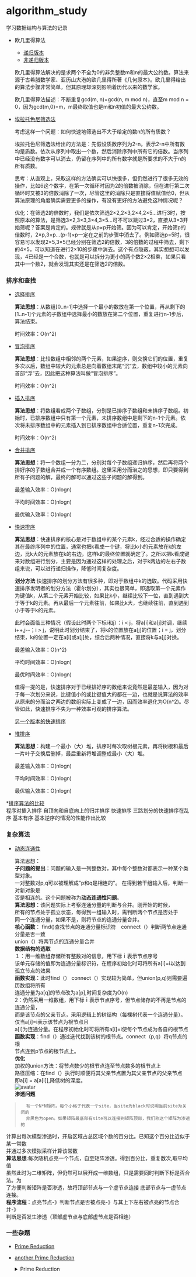 # algorithm_study

学习数据结构与算法的记录

* 欧几里得算法
  * [递归版本](gcd_recursionVersion.cpp)
  * [非递归版本](gcd_norecursionVersion.cpp)
  
  欧几里得算法解决的是求两个不全为0的非负整数m和n的最大公约数。算法来源于古希腊数学家、亚历山大港的欧几里得所著《几何原本》。欧几里得给出的算法步骤非常简单，但其原理却深刻影响着历代以来的数学家。

  欧几里得算法描述：不断重复gcd(m, n)=gcd(n, m mod n)，直至m mod n = 0，因为gcd(m,0)=m，m最终取值也是m和n初值的最大公约数。

* [埃拉托色尼筛选法](SieveOfEratosthenes.cpp)

    考虑这样一个问题：如何快速地筛选出不大于给定的数n的所有质数？

    埃拉托色尼筛选法给出的方法是：先假设质数序列为2-n，表示2-n中所有数均是质数。依次从序列中取出一个数，然后消除序列中所有它的倍数。当序列中已经没有数字可以消去，仍留在序列中的所有数字就是所要求的不大于n的所有质数。

    思考：从直观上，采取这样的方法确实可以快很多，但仍然进行了很多无效的操作，比如6这个数字，在第一次循环时因为2的倍数被消除，但在进行第二次循环时又被3的倍数消除了一次，尽管这里的消除只是直接将值赋值给0，但从算法原理的角度确实需要更多的操作，有没有更好的方法避免这种情况呢？

    优化：在筛选2的倍数时，我们是依次筛选2×2,2×3,2×4,2×5...进行3时，按照原本的算法，是筛选3×2,3×3,3×4,3×5...可不可以跳过3×2，直接从3×3开始筛呢？答案是肯定的。规律就是从p×p开始筛。因为可以肯定，开始筛p的倍数时，2×p,3×p...(p-1)×p一定在之前的步骤中消去了。例如筛选p=5时，很容易可以发现2×5,3×5已经分别在筛选2的倍数，3的倍数的过程中筛去，剩下的4×5，可以知道在进行2×10的步骤中消去。这个有点隐蔽，其实想想可以发现，4已经是一个合数，也就是可以拆分为更小的两个数2×2相乘，如果只看其中一个数2，就会发现其实还是在筛选2的倍数。

### 排序和查找

* [选择排序](selectSort.cpp)

    **算法思想**：从数组\[0..n-1\]中选择一个最小的数放在第一个位置，再从剩下的\[1..n-1\]个元素的子数组中选择最小的数放在第二个位置，重复进行n-1步后，算法结束。

    时间效率：O(n^2)

* [冒泡排序](BubbleSort.cpp)

    **算法思想**：比较数组中相邻的两个元素，如果逆序，则交换它们的位置，重复多次以后，数组中较大的元素总是向着数组末尾“沉”去，数组中较小的元素向首部“浮”去，因此把这种算法叫做“冒泡排序”。

    时间效率：O(n^2)
* [插入排序](InsertSort.cpp)

    **算法思想**：将数组看成两个子数组，分别是已排序子数组和未排序子数组。初始时，已排序数组中只有第一个元素，未排序数组中是剩下的n-1个元素。依次将未排序数组中的元素插入到已排序数组中合适位置，重复n-1次完成。

    时间效率：O(n^2)

* [合并排序](Mergesort.cpp)

    **算法思想**：将一个数组一分为二，分别对每个子数组递归排序，然后再将两个排好序的子数组合并成一个有序数组。这里采用分而治之的思想，即只要得到所有子问题的解，最终的解可以通过这些子问题的解得到。

    最差输入效率：O(nlogn)
    
    平均时间效率：O(nlogn)
    
    最优输入效率：O(nlogn)

* [快速排序](Quicksort_HoarePatition.cpp)

    **算法思想**：快速排序的核心是对于数组中的某个元素k，经过合适的操作确定其在最终序列中的位置，通常也把k看成一个键，将比k小的元素放在k的左边，比k大的元素放在k的右边，这样k的最终位置就确定了。之所以把k看成键来对数组进行划分，主要是因为通过这样的处理之后，对于k两边的左右子数组来说，可以进行递归操作，降低时间复杂度。

    **划分方法** 快速排序的划分方法有很多种，即对于数组中k的选取。代码采用快速排序发明者的划分方法（霍尔划分），其实也很简单，即选取第一个元素作为键值k，从第二个元素开始比较，如果比k小，继续比较下一位，直到遇到大于等于k的元素。再从最后一个元素往前，如果比k大，也继续往前，直到遇到小于等于k的元素。

    此时会面临三种情况（假设此时两个下标i和j）：i < j，将a[i]和a[j]对调，继续i++,j--；i > j，说明此时划分结束了，将k的位置放在a[j]的位置；i = j，划分结束，k的位置一定在a[i]或a[j]处，综合后两种情况，直接将k与a[j]对换。

    最差输入效率：O(n^2)

    平均时间效率：O(nlogn)

    最优时间效率：O(nlogn)

    值得一提的是，快速排序对于已经排好序的数组来说竟然是最差输入，因为对于每一次划分来说，比键值小的或比键值大的都在一边，也就是说算法的效率从原来的分而治之两边的数组实际上变成了一边，因而效率退化为O(n^2)。尽管如此，快速排序不失为一种效率可观的排序算法。

    [另一个版本的快速排序](Quicksort_anotherVersion.cpp)

* [堆排序](Heapsort.cpp)

    **算法思想**：构建一个最小（大）堆，排序时每次取树根元素，再将树根和最后一片叶子交换后删掉，最后重新将堆调整成最小（大）堆。

    最差输入效率：O(nlogn)

    平均时间效率：O(nlogn)
    
    最优输入效率：O(nlogn)

*[排序算法的比较](CompareSort.cpp)  
     程序对插入排序 自顶向和自底向上的归并排序 快速排序 三路划分的快速排序在乱序 基本有序 基本逆序的情况的性能作出比较

### 复杂算法

* [动态连通性](Seepageproblem.cpp)  

    算法思想：<br/>
        **子问题的提出**：问题的输入是一列整数对，其中每个整数对都表示一种某个类型对象。  
        一对整数对p,q可以被理解成"p和q是相连的"。 在得到若干组输入后，判断一 对新对象是<br/>否是相连的。这个问题被称为**动态连通性问题**。  
		**算法思想**：该问题实际上考察连通分量的判断与合并。刚开始的时候，  
		所有的节点处于孤立状态，每得到一组输入时，需判断两个节点是否处于  
		同一个连通分量，如果不是，则将节点的连通分量合并。  
		**核心函数**： find()查找节点的连通分量标识符　connect（）判断两节点连通分量是否一致  
		union（）将两节点的连通分量合并  
		**数据结构的选取**　
		<br/>１：用一维数组存储所有整数对的信息，用下标ｉ表示节点序号<br/>该单元存储的值即为连通分量标识符，在程序初始化时可将所有a[i]=i以达到孤立节点的效果  
		**函数实现**：此时find（） connect（）实现较为简单，但union(p,q)则需要遍历数组将所有  
		连通分量为a[q]的节点改为a[p],时间复杂度为O(n)  
		2：仍然采用一维数组，用下标ｉ表示节点序号，但节点储存的不再是节点的连通分量，  
		而是该节点的父亲节点，采用逻辑上的树结构（每棵树代表一个连通分量）。仅当a[i]=i表示该节点为根节点且  
		a[i]为连通分量。在程序初始化时可将所有a[i]=i使每个节点成为各自的根节点  
		**函数实现**：find（）通过迭代找到该树的根节点。connect（p,q）将q节点的根  
		节点连到p节点的根节点上。  
		**优化**  
		加权的union方法：将节点数少的根节点连至节点数多的根节点上<br/>
		路径压缩：在find（）执行时顺便将其父亲节点置为其父亲节点的父亲节点  
		即a[i] = a[a[i]],降低树的深度。<br/>
		![avatar](https://s2.ax1x.com/2019/10/15/KPYYSf.png)  
		**渗透问题**        
> 		有一个N*N矩阵。每个小格子代表一个site，当site为black时说明当前site为关闭的
>       非黑色为open。如果矩阵最底部有site可以连接到矩阵顶部，我们称这个矩阵为渗透的
   计算出每次模型渗透时，开启区域占总区域个数的百分比。已知这个百分比近似于某一常数<br/>
   并通过多次模拟采样计算该常数  
    **算法思想**:每次随机点亮一个节点，自至矩阵渗透。得到百分比，重复数次,取平均值  
    虽然此时为二维矩阵，但仍然可以展开成一维数组，只是需要同时判断下标是否合法。为  
    了方便判断矩阵是否渗透，故将顶部节点与一个虚节点连接 底部节点与一虚节点连接。  
    **程序流程**：点亮节点-》判断节点是否被点亮-》与其上下左右被点亮的节点合并-》  
    判断是否发生渗透（顶部虚节点与底部虚节点是否相连）    

### 一些杂题

* [Prime Reduction](Prime_Reduction.cpp)
* [another Prime Reduction](primereduction.cpp)
    <details>
        <summary>Prime Reduction</summary>
        
        Problem Description

        You may know about the 3n+1 problem. If not, you may look it up on the Internet. Here's a procedure inspired by this problem:

        Step 1: Accept a natural number.

        Step 2: If the number is prime, reverse the order of the digits to get a new number, else divide it by its least prime factor and then reverse the order of the digits of the resultant to get a new number.

        Step 3: Repeat step 2 until a prime number is obtained that is less than 10 or that when reversed becomes a larger or remains the same prime number.

        Here are some examples for this procedure:

        Example A: Input = 1729

        · 1729 is composite (7*13*19) and its least prime factor is 7.

        · 1729/7 = 247 and hence the new number is 742 (247 reversed).

        · 742 is composite and dividing by the least prime factor 2, we have 742/2 = 371 and hence the new number is 173.

        · 173 is prime and hence the new number is 371 (173 reversed).

        · 371 is composite (7*53) and we have 371/7 = 53 and reversing it, we get the new number 35.

        · 35 is composite with the least prime factor 5; we have 35/5 = 7. Since 7 is prime and is less than 10, the procedure stops at 7 in the 5th step.

        The input transforms to the output in 5 steps: 1729 => 742 => 173 => 371 => 35 => 7 Example B: Input = 13 13 is prime and reversing it gives 31, a larger prime. Hence the number of steps here is 0. Example C: Input = 288 Following the rules, we obtain the following series of numbers: 288 => (/2 = 144) 441 => (/3 = 147) 741 => (/3 = 247) 742 => (/2 = 371) 173 => 371 => (/7 = 53) 35 => (/5 = 7) 7 Hence the number of steps is 7.

        Example D: Input = 144 We have 144 => (/2 = 72) 27 => (/3 = 9) 9 (we assume that single digit reversal results in the same digit) => (/3 = 3) 3 Hence the number of steps is 3. Example E: Input = 111 We have 111 => (/3 = 37) 73 => 37 (prime number that when reversed results in the larger prime 73) Hence the number of steps is 2.

        Example F: Input = 1111 We have 1111 => (/11 = 101) 101 (which is prime that when reversed does not change) Hence the procedure terminates in just 1 step.

        Example G: Input = 1234 We have 1234 => 716 => 853 (prime) => 358 => 971 (prime) => 179 (prime that becomes larger when reversed) Hence the number of steps is 5.

        Let's consider all natural numbers in the closed interval between two given numbers [m,n]. If we perform the above transformation procedure on each of the numbers in this interval, it would take different numbers of steps to complete. The largest number of steps could be taken by one or more numbers. Write a program that accepts two numbers m and n (separated by a space) with m < n, n - m < 10000 and n <= 10^9 and outputs the largest number of steps taken while performing the "prime reduction" procedure on each of the natural numbers in the interval [m,n]. The number of steps may be reported as "Large" if it exceeds 1000 for any number(s) in the interval.

        Constraints
        0 < Numbers <= 10 ^ 9

        Input Format
        Two space separated integers

        Output
        The maximum number of steps taken by "prime reduction" procedure for numbers in the input range

        Test Case

        Explanation
        Example 1

        Input

        1 100

        Output

        9

        Explanation

        The maximum number of steps (9) is taken for numbers 29, 58 and 87 in the interval. Hence the output is 9.

        Example 2

        Input

        100 500

        Output

        13

        Explanation

        The maximum number of steps (13) is taken for number 419 in the interval. Hence the output is 13.

        题目大意：给定一个自然数，如果这个自然数是质数，那么将各位上的数字倒转；如果不是质数，先将其质因数分解，然后将除以质因数中最小的质数后的数各位上的数倒转。一直重复上面的过程，直到最后的质数小于10或倒转后得到比它大或相等的质数。（就是避免死循环！）最终输出到达最后一步的步数。

        思路：刚开始想这很简单，设计一个倒转函数，设计一个取最小质数的函数，然后模拟一遍，同时记录步数就可以得到答案了。倒转函数先用一个容器装好数的每一位，然后再从头开始乘10加存好的值就可以实现。取最小质数我最初想的是先用埃拉托色尼筛法然后从头比，然而时间和空间复杂度都太大，后来直接采用蛮力法，发现求最小质数总是在很小的范围内可以得到。

        但是我也遇到了麻烦，就是一直没想通最后死循环怎么跳出。我一开始的理解是不是要将倒转后的数与最开始的数比较，然而发现1729过了111没过，然后我就想到是死循环那里的问题。如果保留上一次的数呢，1729又过不了，因为中间很明显是不符合要求的，比如173->371那里。最后我突然想到，只有当原数和倒转后的数都是质数并且倒转后的数大于或等于原数才能陷入死循环，因此只要加一个原数和倒转后的数都是质数的条件就可以了。
        
    </details>
		
 	